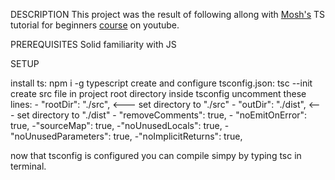 
DESCRIPTION
This project was the result of following allong with <a href="https://www.youtube.com/@programmingwithmosh">Mosh's</a> TS tutorial for beginners <a href="https://www.youtube.com/watch?v=d56mG7DezGs&ab_channel=ProgrammingwithMosh">course</a> on youtube.

PREREQUISITES
Solid familiarity with JS

SETUP

install ts: npm i -g typescript
create and configure tsconfig.json: tsc --init
create src file in project root directory
inside tsconfig uncomment these lines:
    - "rootDir": "./src", <--- set directory to "./src"
    - "outDir": "./dist", <--- set directory to "./dist"
    - "removeComments": true,
    - "noEmitOnError": true,
    -"sourceMap": true,
    -"noUnusedLocals": true, 
    -"noUnusedParameters": true,
    -"noImplicitReturns": true,

now that tsconfig is configured you can compile simpy by typing tsc in terminal.


